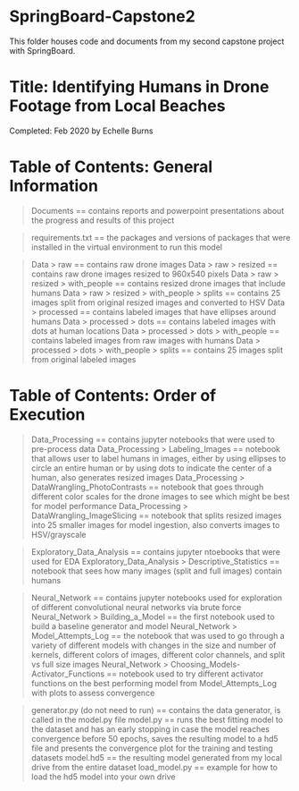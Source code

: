 # SpringBoard-Capstone2
This folder houses code and documents from my second capstone project with SpringBoard. 

# Title: Identifying Humans in Drone Footage from Local Beaches
Completed: Feb 2020 by Echelle Burns

# Table of Contents: General Information 

> Documents == contains reports and powerpoint presentations about the progress and results
    of this project

> requirements.txt == the packages and versions of packages that were installed in the virtual
    environment to run this model

> Data > raw  == contains raw drone images
> Data > raw > resized == contains raw drone images resized to 960x540 pixels
> Data > raw > resized > with_people == contains resized drone images that include humans
> Data > raw > resized > with_people > splits == contains 25 images split from original 
    resized images and converted to HSV
> Data > processed == contains labeled images that have ellipses around humans
> Data > processed > dots == contains labeled images with dots at human locations 
> Data > processed > dots > with_people == contains labeled images from raw images with humans
> Data > processed > dots > with_people > splits == contains 25 images split from original labeled
    images

# Table of Contents: Order of Execution 
> Data_Processing == contains jupyter notebooks that were used to pre-process data
> Data_Processing > Labeling_Images == notebook that allows user to label humans in images, either
   by using ellipses to circle an entire human or by using dots to indicate the center of a human, 
   also generates resized images
> Data_Processing > DataWrangling_PhotoContrasts == notebook that goes through different color scales 
   for the   drone images to see which might be best for model performance
> Data_Processing > DataWrangling_ImageSlicing == notebook that splits resized images into 25 smaller
   images for model ingestion, also converts images to HSV/grayscale
   
> Exploratory_Data_Analysis == contains jupyter ntoebooks that were used for EDA
> Exploratory_Data_Analysis > Descriptive_Statistics == notebook that sees how many images (split and 
    full images) contain humans

> Neural_Network == contains jupyter notebooks used for exploration of different convolutional neural
    networks via brute force
> Neural_Network > Building_a_Model == the first notebook used to build a baseline generator and model
> Neural_Network > Model_Attempts_Log == the notebook that was used to go through a variety of different
    models with changes in the size and number of kernels, different colors of images, different color 
    channels, and split vs full size images
> Neural_Network > Choosing_Models-Activator_Functions == notebook used to try different activator 
    functions on the best performing model from Model_Attempts_Log with plots to assess convergence

> generator.py (do not need to run) == contains the data generator, is called in the model.py file
> model.py == runs the best fitting model to the dataset and has an early stopping in case the model
    reaches convergence before 50 epochs, saves the resulting model to a hd5 file and presents the
    convergence plot for the training and testing datasets
> model.hd5 == the resulting model generated from my local drive from the entire dataset
> load_model.py == example for how to load the hd5 model into your own drive
